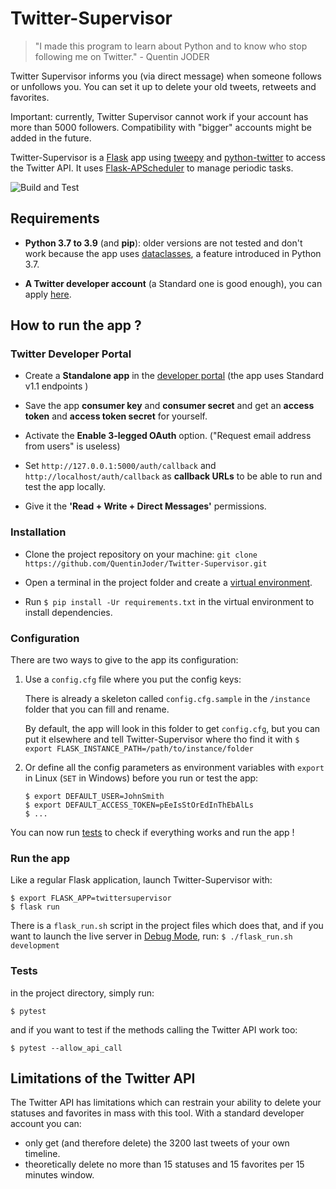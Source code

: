 # Twitter-Supervisor
> "I made this program to learn about Python and to know who stop following me on Twitter." - Quentin JODER 

Twitter Supervisor informs you (via direct message) when someone follows or unfollows you. You can set it up to delete
your old tweets, retweets and favorites.

Important: currently, Twitter Supervisor cannot work if your account has more than 5000 followers. Compatibility with
"bigger" accounts might be added in the future.

Twitter-Supervisor is a [Flask](https://flask.palletsprojects.com/) app using [tweepy](https://www.tweepy.org/) and 
[python-twitter](https://python-twitter.readthedocs.io/en/latest/) to access the Twitter API. It uses [Flask-APScheduler](https://github.com/viniciuschiele/flask-apscheduler)
to manage periodic tasks.

![Build and Test](https://github.com/QuentinJoder/Twitter-Supervisor/workflows/build-and-test/badge.svg?branch=master)

## Requirements
* **Python 3.7 to 3.9** (and **pip**): older versions are not tested and don't work because the app uses
[dataclasses](https://docs.python.org/fr/3/library/dataclasses.html), a feature introduced in Python 3.7.

* **A Twitter developer account** (a Standard one is good enough), you can apply [here](https://developer.twitter.com/en/apply-for-access).


## How to run the app ?

### Twitter Developer Portal
* Create a **Standalone app** in the [developer portal](https://developer.twitter.com/en/portal/projects-and-apps)
(the app uses Standard v1.1 endpoints )

* Save the app **consumer key** and **consumer secret** and get an **access token** and **access token secret** for yourself.

* Activate the **Enable 3-legged OAuth** option. ("Request email address from users" is useless)

* Set `http://127.0.0.1:5000/auth/callback` and `http://localhost/auth/callback` as **callback URLs** to be able to run and test the app locally.

* Give it the **'Read + Write + Direct Messages'** permissions. 

### Installation
* Clone the project repository on your machine: `git clone https://github.com/QuentinJoder/Twitter-Supervisor.git`

* Open a terminal in the project folder and create a [virtual environment](https://flask.palletsprojects.com/en/1.1.x/installation/#virtual-environments).

* Run `$ pip install -Ur requirements.txt` in the virtual environment to install dependencies.

### Configuration
There are two ways to give to the app its configuration:

1) Use a `config.cfg` file where you put the config keys:

    There is already a skeleton called `config.cfg.sample` in the `/instance` folder that you can fill and rename.
    
    By default, the app will look in this folder to get `config.cfg`, but you can put it elsewhere and tell Twitter-Supervisor
    where tho find it with `$ export FLASK_INSTANCE_PATH=/path/to/instance/folder`
  
2) Or define all the config parameters as environment variables with `export` in Linux (`SET` in Windows) before you run
or test the app:

    ```shell script
    $ export DEFAULT_USER=JohnSmith
    $ export DEFAULT_ACCESS_TOKEN=pEeIsStOrEdInThEbAlLs
    $ ...
    ```

You can now run [tests](#Tests) to check if everything works and run the app !

### Run the app
Like a regular Flask application, launch Twitter-Supervisor with:
```shell script
$ export FLASK_APP=twittersupervisor
$ flask run
```
There is a `flask_run.sh` script in the project files which does that, and if you want to launch the live server in
[Debug Mode](https://flask.palletsprojects.com/en/1.1.x/quickstart/#debug-mode), run: `$ ./flask_run.sh development`
    
### Tests
in the project directory, simply run: 
```shell script
$ pytest
``` 
and if you want to test if the methods calling the Twitter API work too:
```shell script
$ pytest --allow_api_call
```

## Limitations of the Twitter API
The Twitter API has limitations which can restrain your ability to delete your statuses and favorites in 
mass with this tool. With a standard developer account you can:

- only get (and therefore delete) the 3200 last tweets of your own timeline.
- theoretically delete no more than 15 statuses and 15 favorites per 15 minutes window.
